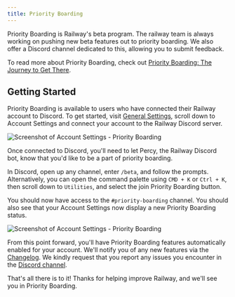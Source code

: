 ```yaml
---
title: Priority Boarding
---
```


Priority Boarding is Railway's beta program. The railway team is always working on pushing new beta features out to priority boarding. We also offer a Discord channel dedicated to this, allowing you to submit feedback. 

To read more about Priority Boarding, check out [Priority Boarding: The Journey to Get There](https://blog.railway.app/p/building-the-beta).

## Getting Started

Priority Boarding is available to users who have connected their Railway account to Discord. To get started, visit [General Settings](https://railway.app/account), scroll down to Account Settings and connect your account to the Railway Discord server.

<Image src="https://res.cloudinary.com/railway/image/upload/v1666373029/docs/discord-connect_ok03jw.png"
alt="Screenshot of Account Settings - Priority Boarding"
layout="responsive"
width={992} height={422} quality={80} />

Once connected to Discord, you'll need to let Percy, the Railway Discord bot, know that you'd like to be a part of priority boarding. 

In Discord, open up any channel, enter `/beta`, and follow the prompts. 
Alternatively, you can open the command palette using `CMD + K` or `Ctrl + K`, then scroll down to `Utilities`, and select the join Priority Boarding button.

You should now have access to the `#priority-boarding` channel. You should also see that your Account Settings now display a new Priority Boarding status.

<Image src="https://res.cloudinary.com/railway/image/upload/v1666372408/docs/priority-boarding-settings_wvvza4.png"
alt="Screenshot of Account Settings - Priority Boarding"
layout="responsive"
width={1004} height={468} quality={80} />

From this point forward, you'll have Priority Boarding features automatically enabled for your account. We'll notify you of any new features via the [Changelog](https://railway.app/changelog). We kindly request that you report any issues you encounter in the [Discord channel](https://discord.com/channels/713503345364697088/921233523719946260).

That's all there is to it! Thanks for helping improve Railway, and we'll see you in Priority Boarding.
